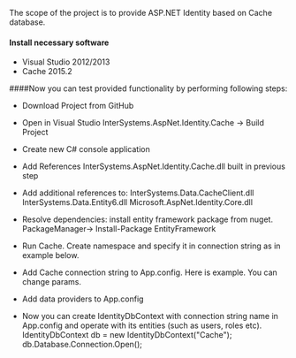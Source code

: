 The scope of the project is to provide ASP.NET Identity based on Cache database.

#### Install necessary software
- Visual Studio 2012/2013
- Cache 2015.2

####Now you can test provided functionality by performing following steps:
- Download Project from GitHub
- Open in Visual Studio InterSystems.AspNet.Identity.Cache -> Build Project 
- Create new C# console application
- Add References InterSystems.AspNet.Identity.Cache.dll built in previous step
- Add additional references to:
	InterSystems.Data.CacheClient.dll
	InterSystems.Data.Entity6.dll
	Microsoft.AspNet.Identity.Core.dll
	
- Resolve dependencies: install entity framework package from nuget. PackageManager-> Install-Package EntityFramework
- Run Cache. Create namespace and specify it in connection string as in example below.
- Add Cache connection string to App.config. Here is example. You can change params. 

    <add name="Cache" connectionString="Server=localhost; Port=1972; Namespace=USER;Password=SYS; User ID=_SYSTEM;" providerName="InterSystems.Data.CacheClient" />
- Add data providers to App.config

  <entityFramework>
    <providers>
          <provider invariantName="InterSystems.Data.CacheClient" type="InterSystems.Data.Entity.ProviderServices, InterSystems.Data.Entity6" />
    </providers>
  </entityFramework>
- Now you can create IdentityDbContext with connection string name in App.config and operate with its entities (such as users, roles etc).
	IdentityDbContext db = new IdentityDbContext("Cache");
	db.Database.Connection.Open();
